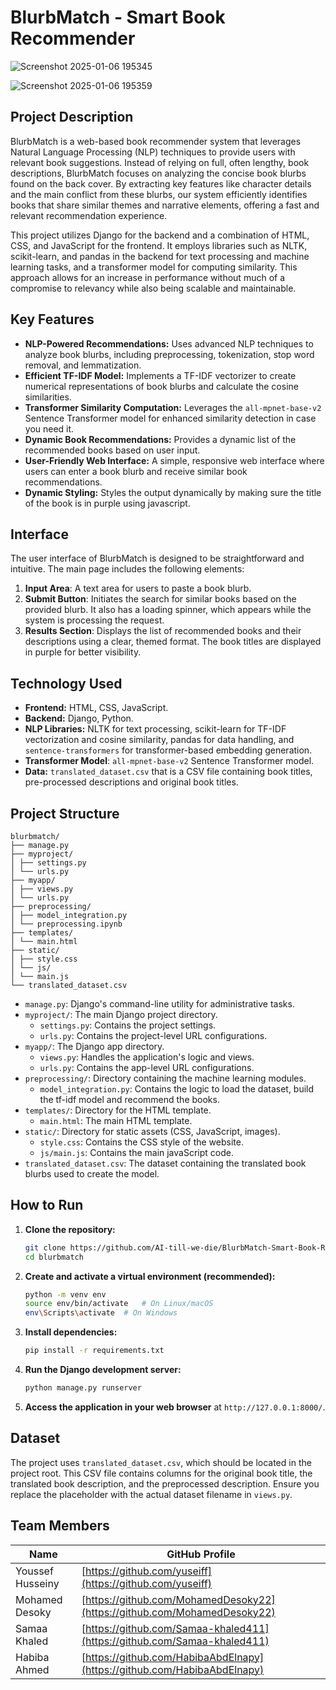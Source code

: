 # BlurbMatch - Smart Book Recommender

![Screenshot 2025-01-06 195345](https://github.com/user-attachments/assets/a50aa93a-54bf-4552-9751-8a9a305d0ee3)

![Screenshot 2025-01-06 195359](https://github.com/user-attachments/assets/0ef238b7-db79-441d-9872-9be4b08fcfaf)



## Project Description

BlurbMatch is a web-based book recommender system that leverages Natural Language Processing (NLP) techniques to provide users with relevant book suggestions. Instead of relying on full, often lengthy, book descriptions, BlurbMatch focuses on analyzing the concise book blurbs found on the back cover. By extracting key features like character details and the main conflict from these blurbs, our system efficiently identifies books that share similar themes and narrative elements, offering a fast and relevant recommendation experience.

This project utilizes Django for the backend and a combination of HTML, CSS, and JavaScript for the frontend. It employs libraries such as NLTK, scikit-learn, and pandas in the backend for text processing and machine learning tasks, and a transformer model for computing similarity. This approach allows for an increase in performance without much of a compromise to relevancy while also being scalable and maintainable.

## Key Features

*   **NLP-Powered Recommendations:** Uses advanced NLP techniques to analyze book blurbs, including preprocessing, tokenization, stop word removal, and lemmatization.
*   **Efficient TF-IDF Model:** Implements a TF-IDF vectorizer to create numerical representations of book blurbs and calculate the cosine similarities.
*  **Transformer Similarity Computation:** Leverages the `all-mpnet-base-v2` Sentence Transformer model for enhanced similarity detection in case you need it.
*   **Dynamic Book Recommendations:** Provides a dynamic list of the recommended books based on user input.
*   **User-Friendly Web Interface:** A simple, responsive web interface where users can enter a book blurb and receive similar book recommendations.
*   **Dynamic Styling:** Styles the output dynamically by making sure the title of the book is in purple using javascript.

## Interface

The user interface of BlurbMatch is designed to be straightforward and intuitive. The main page includes the following elements:

1.  **Input Area**: A text area for users to paste a book blurb.
2.  **Submit Button**: Initiates the search for similar books based on the provided blurb. It also has a loading spinner, which appears while the system is processing the request.
3.  **Results Section**: Displays the list of recommended books and their descriptions using a clear, themed format. The book titles are displayed in purple for better visibility.

## Technology Used

*   **Frontend:** HTML, CSS, JavaScript.
*   **Backend:** Django, Python.
*   **NLP Libraries:** NLTK for text processing, scikit-learn for TF-IDF vectorization and cosine similarity, pandas for data handling, and `sentence-transformers` for transformer-based embedding generation.
*    **Transformer Model**: `all-mpnet-base-v2` Sentence Transformer model.
*   **Data:** `translated_dataset.csv` that is a CSV file containing book titles, pre-processed descriptions and original book titles.

## Project Structure
```
blurbmatch/
├── manage.py
├── myproject/
│ ├── settings.py
│ └── urls.py
├── myapp/
│ ├── views.py
│ └── urls.py
├── preprocessing/
│ ├── model_integration.py
│ └── preprocessing.ipynb
├── templates/
│ └── main.html
├── static/
│ ├── style.css
│ └── js/
│ └── main.js
└── translated_dataset.csv
```

*   `manage.py`: Django's command-line utility for administrative tasks.
*   `myproject/`: The main Django project directory.
    *   `settings.py`: Contains the project settings.
    *   `urls.py`: Contains the project-level URL configurations.
*   `myapp/`: The Django app directory.
    *   `views.py`: Handles the application's logic and views.
    *   `urls.py`: Contains the app-level URL configurations.
*   `preprocessing/`: Directory containing the machine learning modules.
    *   `model_integration.py`: Contains the logic to load the dataset, build the tf-idf model and recommend the books.
*  `templates/`: Directory for the HTML template.
    *   `main.html`: The main HTML template.
*   `static/`: Directory for static assets (CSS, JavaScript, images).
    *  `style.css`: Contains the CSS style of the website.
    *    `js/main.js`: Contains the main javaScript code.
*   `translated_dataset.csv`: The dataset containing the translated book blurbs used to create the model.

## How to Run

1.  **Clone the repository:**

    ```bash
    git clone https://github.com/AI-till-we-die/BlurbMatch-Smart-Book-Recommender.git
    cd blurbmatch
    ```
2.  **Create and activate a virtual environment (recommended):**

    ```bash
    python -m venv env
    source env/bin/activate   # On Linux/macOS
    env\Scripts\activate  # On Windows
    ```
3.  **Install dependencies:**

    ```bash
    pip install -r requirements.txt
    ```
4.  **Run the Django development server:**

    ```bash
    python manage.py runserver
    ```
5.  **Access the application in your web browser** at `http://127.0.0.1:8000/`.

## Dataset

The project uses `translated_dataset.csv`, which should be located in the project root. This CSV file contains columns for the original book title, the translated book description, and the preprocessed description. Ensure you replace the placeholder with the actual dataset filename in `views.py`.

## Team Members

| Name             | GitHub Profile                       |
| ---------------- | ------------------------------------ |
| Youssef Husseiny | [https://github.com/yuseiff](https://github.com/yuseiff)     |
| Mohamed Desoky   | [https://github.com/MohamedDesoky22](https://github.com/MohamedDesoky22)   |
| Samaa Khaled    | [https://github.com/Samaa-khaled411](https://github.com/Samaa-khaled411)   |
| Habiba Ahmed    |[https://github.com/HabibaAbdElnapy](https://github.com/HabibaAbdElnapy)    |

